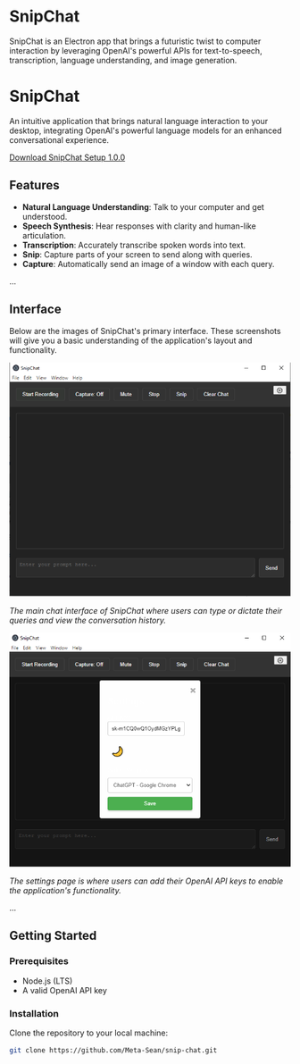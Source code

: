 # SnipChat

SnipChat is an Electron app that brings a futuristic twist to computer interaction by leveraging OpenAI's powerful APIs for text-to-speech, transcription, language understanding, and image generation.

# SnipChat

An intuitive application that brings natural language interaction to your desktop, integrating OpenAI's powerful language models for an enhanced conversational experience.

[Download SnipChat Setup 1.0.0](https://github.com/Meta-Sean/snip-chat/raw/main/SnipChat%20Setup%201.0.0.exe)

## Features

- **Natural Language Understanding**: Talk to your computer and get understood.
- **Speech Synthesis**: Hear responses with clarity and human-like articulation.
- **Transcription**: Accurately transcribe spoken words into text.
- **Snip**: Capture parts of your screen to send along with queries.
- **Capture**: Automatically send an image of a window with each query.

...

## Interface

Below are the images of SnipChat's primary interface. These screenshots will give you a basic understanding of the application's layout and functionality.

![SnipChat Main Interface](https://github.com/Meta-Sean/snip-chat/blob/master/snipchat.png)

*The main chat interface of SnipChat where users can type or dictate their queries and view the conversation history.*

![SnipChat Settings](https://github.com/Meta-Sean/snip-chat/raw/main/settings.png)

*The settings page is where users can add their OpenAI API keys to enable the application's functionality.*

...


## Getting Started

### Prerequisites

- Node.js (LTS)
- A valid OpenAI API key

### Installation

Clone the repository to your local machine:

```bash
git clone https://github.com/Meta-Sean/snip-chat.git
